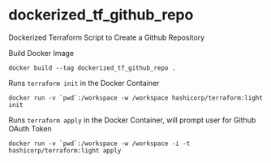 # dockerized_tf_github_repo
Dockerized Terraform Script to Create a Github Repository

Build Docker Image
```
docker build --tag dockerized_tf_github_repo .
```

Runs `terraform init` in the Docker Container
```
docker run -v `pwd`:/workspace -w /workspace hashicorp/terraform:light init
```

Runs `terraform apply` in the Docker Container, will prompt user for Github OAuth Token
```
docker run -v `pwd`:/workspace -w /workspace -i -t hashicorp/terraform:light apply 
```
